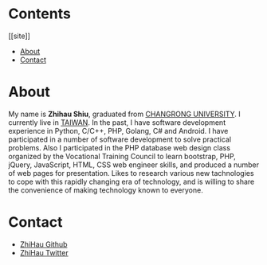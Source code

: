 # Contents
[[site]]
<!-- vim-markdown-toc GitLab -->

* [About](#about)
* [Contact](#contact)

<!-- vim-markdown-toc -->

# About

My name is **Zhihau Shiu**, graduated from [CHANGRONG UNIVERSITY](https://www.cjcu.edu.tw/en/). I currently live in [TAIWAN](https://en.wikipedia.org/wiki/Taiwan). In the past, I have software development experience in Python, C/C++, PHP, Golang, C# and Android. I have participated in a number of software development to solve practical problems. Also I participated in the PHP database web design class organized by the Vocational Training Council to learn bootstrap, PHP, jQuery, JavaScript, HTML, CSS web engineer skills, and produced a number of web pages for presentation. Likes to research various new tachnologies to cope with this rapidly changing era of technology, and is willing to share the convenience of making technology known to everyone.

# Contact

- [ZhiHau Github](https://github.com/zhihau)
- [ZhiHau Twitter](https://twitter.com/ZhihauShiu)
